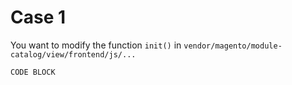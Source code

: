 # Case 1

You want to modify the function `init()` in `vendor/magento/module-catalog/view/frontend/js/...`

```
CODE BLOCK
```